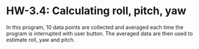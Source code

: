 # HW-3.4: Calculating roll, pitch, yaw
In this program, 10 data points are collected and averaged each time the program is interrupted with user button. The averaged data 
are then used to estimate roll, yaw and pitch.
